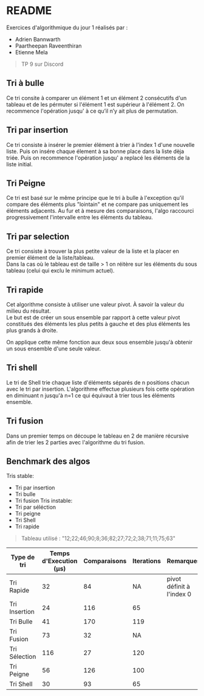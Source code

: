# README
Exercices d'algorithmique du jour 1 réalisés par : 
- Adrien Bannwarth
- Paartheepan Raveenthiran
- Etienne Mela
> TP 9 sur Discord

## Tri à bulle

Ce tri consite à comparer un élément 1 et un élément 2 consécutifs d'un tableau et de les pérmuter si l'élément 1 est supérieur à l'élément 2. On recommence l'opération jusqu' à ce qu’il n’y ait plus de permutation. 


## Tri par insertion

Ce tri consiste à insérer le premier élément à trier à l'index 1 d'une nouvelle liste. Puis on insére chaque élement à sa bonne place dans la liste dèja triée. Puis on recommence l'opération jusqu' a replacé les éléments de la liste initial.


## Tri Peigne

Ce tri est basé sur le même principe que le tri à bulle à l'exception qu'il compare des éléments plus "lointain" et ne compare pas uniquement les éléments adjacents. Au fur et à mesure des comparaisons, l'algo raccourci progressivement l'intervalle entre les éléments du tableau.


## Tri par selection

Ce tri consiste à trouver la plus petite valeur de la liste et la placer en premier élément de la liste/tableau.  
Dans la cas où le tableau est de taille > 1 on réitère sur les éléments du sous tableau (celui qui exclu le minimum actuel).


## Tri rapide 

Cet algorithme consiste à utiliser une valeur pivot. À savoir la valeur du milieu du résultat.  
Le but est de créer un sous ensemble par rapport à cette valeur pivot constitués des éléments les plus petits à gauche et des plus éléments les plus grands à droite.  

On applique cette même fonction aux deux sous ensemble jusqu'à obtenir un sous ensemble d'une seule valeur.


## Tri shell

Le tri de Shell trie chaque liste d'éléments séparés de n positions chacun avec le tri par insertion. L'algorithme effectue plusieurs fois cette opération en diminuant n jusqu'à n=1 ce qui équivaut à trier tous les éléments ensemble.


## Tri fusion

Dans un premier temps on découpe le tableau en 2 de manière récursive afin de trier les 2 parties avec l'algorithme du tri fusion.  


## Benchmark des algos

Tris stable: 
- Tri par insertion 
- Tri bulle 
- Tri fusion
Tris instable: 
- Tri par séléction 
- Tri peigne 
- Tri Shell 
- Tri rapide

 > Tableau utilisé : "12;22;46;90;8;36;82;27;72;2;38;71;11;75;63"


|Type de tri     |Temps d'Execution (µs)         |Comparaisons                 |Iterations                   |Remarques                    |
|----------------|-------------------------------|-----------------------------|-----------------------------|-----------------------------|
|Tri Rapide      |32                             |84                           |               NA            |pivot définit à l'index 0    |
|Tri Insertion   |24                             |116                          |65                           |                             |
|Tri Bulle       |41                             |170                          |119                          |                             |
|Tri Fusion      |73                             |32                           |               NA            |                             |
|Tri Sélection   |116                            |27                           |120                          |                             |
|Tri Peigne      |56                             |126                          |100                          |                             |
|Tri Shell       |30                             |93                           |65                           |                             |
